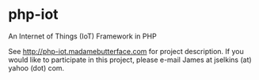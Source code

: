 # php-iot
An Internet of Things (IoT) Framework in PHP

See http://php-iot.madamebutterface.com for project description. If you would like to participate in this project, please e-mail James at jselkins (at) yahoo (dot) com.
